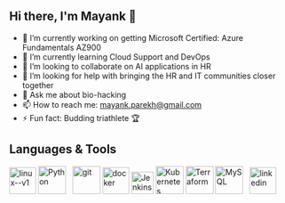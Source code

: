 ## Hi there, I'm Mayank 👋

- 🔭 I’m currently working on getting Microsoft Certified: Azure Fundamentals AZ900
- 🌱 I’m currently learning Cloud Support and DevOps
- 👯 I’m looking to collaborate on AI applications in HR
- 🤔 I’m looking for help with bringing the HR and IT communities closer together
- 💬 Ask me about bio-hacking
- 📫 How to reach me: mayank.parekh@gmail.com
- ⚡ Fun fact: Budding triathlete 🏆

## Languages & Tools 
<p align="left"> 
  <img width="48" height="48" src="https://img.icons8.com/color/48/linux--v1.png" alt="linux--v1"/>
  <img src="https://img.icons8.com/?size=100&id=13441&format=png&color=000000" alt="Python" width="50" height="50">
  &nbsp
  <img width="50" height="50" src="https://img.icons8.com/material/50/git.png" alt="git"/>
  <img width="48" height="48" src="https://img.icons8.com/fluency/48/docker.png" alt="docker"/>
  <img src="https://cdn4.iconfinder.com/data/icons/logos-brands-5/24/jenkins-512.png" alt="Jenkins" width="40" height="40">
  <img src="https://img.icons8.com/?size=100&id=13477&format=png&color=000000" alt="Kubernetes" width="50" height="50">
  <img src="https://img.icons8.com/?size=100&id=13468&format=png&color=000000" alt="Terraform" width="50" height="50">
  <img src="https://img.icons8.com/?size=100&id=9nLaR5KFGjN0&format=png&color=000000" alt="MySQL" width="50" height="50">
  &nbsp
  <img width="48" height="48" src="https://img.icons8.com/color/48/linkedin.png" alt="linkedin"/>
</p>
